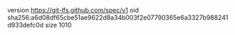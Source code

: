 version https://git-lfs.github.com/spec/v1
oid sha256:a6d08df65cbe51ae9622d8a34b003f2e07790365e6a3327b988241d933defc0d
size 1010
